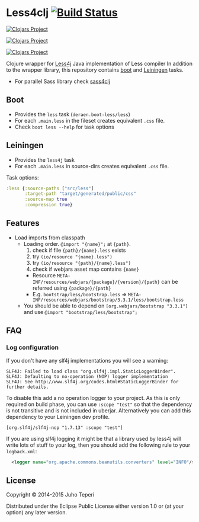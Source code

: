 # Less4clj [![Build Status](https://travis-ci.org/Deraen/less4clj.svg?branch=master)](https://travis-ci.org/Deraen/less4clj)

[![Clojars Project](http://clojars.org/deraen/less4clj/latest-version.svg)](http://clojars.org/deraen/less4clj)

[![Clojars Project](http://clojars.org/deraen/boot-less/latest-version.svg)](http://clojars.org/deraen/boot-less)

[![Clojars Project](http://clojars.org/deraen/lein-less4j/latest-version.svg)](http://clojars.org/deraen/lein-less4j)

Clojure wrapper for [Less4j](https://github.com/SomMeri/less4j) Java implementation of Less compiler
In addition to the wrapper library, this repository contains
[boot](http://boot-clj.com/) and [Leiningen](http://leiningen.org/) tasks.

- For parallel Sass library check [sass4clj](https://github.com/Deraen/sass4clj)

## Boot

* Provides the `less` task (`deraen.boot-less/less`)
* For each `.main.less` in the fileset creates equivalent `.css` file.
* Check `boot less --help` for task options

## Leiningen

* Provides the `less4j` task
* For each `.main.less` in source-dirs creates equivalent `.css` file.

Task options:
```clj
:less {:source-paths ["src/less"]
       :target-path "target/generated/public/css"
       :source-map true
       :compression true}
```

## Features

- Load imports from classpath
  - Loading order. `@import "{name}";` at `{path}`.
    1. check if file `{path}/{name}.less` exists
    2. try `(io/resource "{name}.less")`
    3. try `(io/resource "{path}/{name}.less")`
    4. check if webjars asset map contains `{name}`
      - Resource `META-INF/resources/webjars/{package}/{version}/{path}` can be referred using `{package}/{path}`
      - E.g. `bootstrap/less/bootstrap.less` => `META-INF/resources/webjars/bootstrap/3.3.1/less/bootstrap.less`
  - You should be able to depend on `[org.webjars/bootstrap "3.3.1"]`
    and use `@import "bootstrap/less/bootstrap";`

## FAQ

### Log configuration

If you don't have any slf4j implementations you will see a warning:

```
SLF4J: Failed to load class "org.slf4j.impl.StaticLoggerBinder".
SLF4J: Defaulting to no-operation (NOP) logger implementation
SLF4J: See http://www.slf4j.org/codes.html#StaticLoggerBinder for further details.
```

To disable this add a no operation logger to your project. As this is only required
on build phase, you can use `:scope "test"` so that the dependency is not
transitive and is not included in uberjar. Alternatively you can add this
dependency to your Leiningen dev profile.

```
[org.slf4j/slf4j-nop "1.7.13" :scope "test"]
```

If you are using slf4j logging it might be that a library used by
less4j will write lots of stuff to your log, then you should add the following
rule to your `logback.xml`:

```xml
  <logger name="org.apache.commons.beanutils.converters" level="INFO"/>
```

## License

Copyright © 2014-2015 Juho Teperi

Distributed under the Eclipse Public License either version 1.0 or (at your option) any later version.
